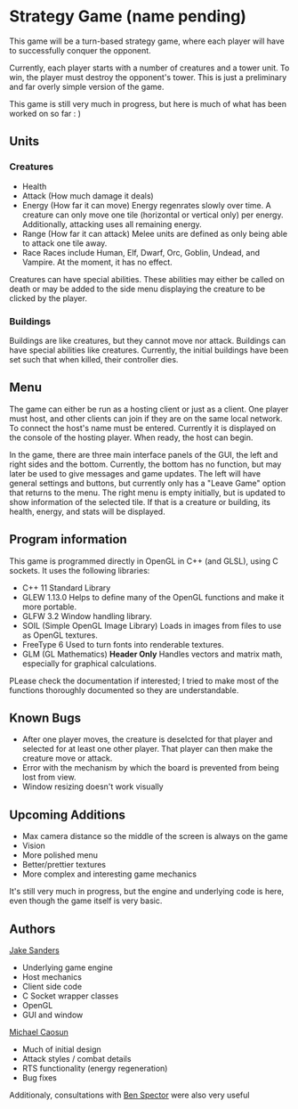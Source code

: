 # Strategy Game (name pending)

This game will be a turn-based strategy game, where each player will have to successfully conquer the opponent.

Currently, each player starts with a number of creatures and a tower unit. To win, the player must destroy the opponent's tower. This is just a preliminary and far overly simple version of the game.

This game is still very much in progress, but here is much of what has been worked on so far : )

## Units

### Creatures

* Health
* Attack (How much damage it deals)
* Energy (How far it can move)
Energy regenrates slowly over time. A creature can only move one tile (horizontal or vertical only) per energy. Additionally, attacking uses all remaining energy.
* Range (How far it can attack)
Melee units are defined as only being able to attack one tile away.
* Race
Races include Human, Elf, Dwarf, Orc, Goblin, Undead, and Vampire. At the moment, it has no effect.

Creatures can have special abilities. These abilities may either be called on death or may be added to the side menu displaying the creature to be clicked by the player.

### Buildings

Buildings are like creatures, but they cannot move nor attack. Buildings can have special abilities like creatures. Currently, the initial buildings have been set such that when killed, their controller dies.

## Menu

The game can either be run as a hosting client or just as a client. One player must host, and other clients can join if they are on the same local network. To connect the host's name must be entered. Currently it is displayed on the console of the hosting player. When ready, the host can begin.

In the game, there are three main interface panels of the GUI, the left and right sides and the bottom. Currently, the bottom has no function, but may later be used to give messages and game updates. The left will have general settings and buttons, but currently only has a "Leave Game" option that returns to the menu. The right menu is empty initially, but is updated to show information of the selected tile. If that is a creature or building, its health, energy, and stats will be displayed.

## Program information

This game is programmed directly in OpenGL in C++ (and GLSL), using C sockets. It uses the following libraries:
* C++ 11 Standard Library
* GLEW 1.13.0
Helps to define many of the OpenGL functions and make it more portable.
* GLFW 3.2
Window handling library.
* SOIL (Simple OpenGL Image Library)
Loads in images from files to use as OpenGL textures.
* FreeType 6
Used to turn fonts into renderable textures.
* GLM (GL Mathematics)
__Header Only__ Handles vectors and matrix math, especially for graphical calculations.

PLease check the documentation if interested; I tried to make most of the functions thoroughly documented so they are understandable.

## Known Bugs

* After one player moves, the creature is deselcted for that player and selected for at least one other player. That player can then make the creature move or attack.
* Error with the mechanism by which the board is prevented from being lost from view.
* Window resizing doesn't work visually

## Upcoming Additions

* Max camera distance so the middle of the screen is always on the game
* Vision 
* More polished menu
* Better/prettier textures
* More complex and interesting game mechanics

It's still very much in progress, but the engine and underlying code is here, even though the game itself is very basic.

## Authors

[Jake Sanders](https://github.com/ja-San)
* Underlying game engine
* Host mechanics
* Client side code
* C Socket wrapper classes
* OpenGL
* GUI and window

[Michael Caosun](https://github.com/theonlycaosun)
* Much of initial design
* Attack styles / combat details
* RTS functionality (energy regeneration)
* Bug fixes

Additionaly, consultations with [Ben Spector](https://github.com/Sydriax) were also very useful
